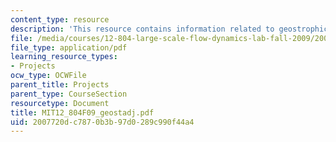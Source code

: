 ```yaml
---
content_type: resource
description: 'This resource contains information related to geostrophic adjustment. '
file: /media/courses/12-804-large-scale-flow-dynamics-lab-fall-2009/2007720dc7870b3b97d0289c990f44a4_MIT12_804F09_geostadj.pdf
file_type: application/pdf
learning_resource_types:
- Projects
ocw_type: OCWFile
parent_title: Projects
parent_type: CourseSection
resourcetype: Document
title: MIT12_804F09_geostadj.pdf
uid: 2007720d-c787-0b3b-97d0-289c990f44a4
---
```

